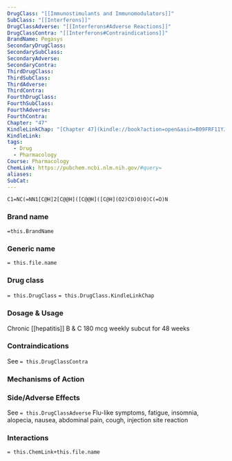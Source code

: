 ```yaml
---
DrugClass: "[[Immunostimulants and Immunomodulators]]"
SubClass: "[[Interferons]]"
DrugClassAdverse: "[[Interferons#Adverse Reactions]]"
DrugClassContra: "[[Interferons#Contraindications]]"
BrandName: Pegasys
SecondaryDrugClass: 
SecondarySubClass: 
SecondaryAdverse: 
SecondaryContra: 
ThirdDrugClass: 
ThirdSubClass: 
ThirdAdverse: 
ThirdContra: 
FourthDrugClass: 
FourthSubClass: 
FourthAdverse: 
FourthContra: 
Chapter: "47"
KindleLinkChap: "[Chapter 47](kindle://book?action=open&asin=B09FRF11YJ&location=27339)"
KindleLink: 
tags:
  - Drug
  - Pharmacology
Course: Pharmacology
ChemLink: https://pubchem.ncbi.nlm.nih.gov/#query=
aliases: 
SubCat:
---
```

```smiles
C1=NC(=NN1[C@H]2[C@@H]([C@@H]([C@H](O2)CO)O)O)C(=O)N
```

### Brand name
`=this.BrandName`

### Generic name
`= this.file.name`

### Drug class 
`= this.DrugClass`
	`= this.DrugClass.KindleLinkChap`

### Dosage & Usage
Chronic [[hepatitis]] B & C 
180 mcg weekly subcut for 48 weeks 

### Contraindications
See `= this.DrugClassContra`

### Mechanisms of Action


### Side/Adverse Effects
See `= this.DrugClassAdverse`
Flu-like symptoms, fatigue, insomnia, alopecia, nausea, abdominal pain, cough, injection site reaction 

### Interactions

`= this.ChemLink+this.file.name`

